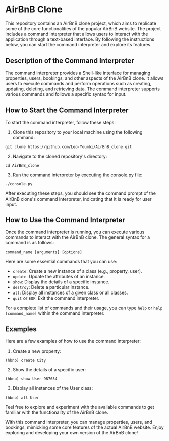 # AirBnB Clone
This repository contains an AirBnB clone project, which aims to replicate some of the core functionalities of the popular AirBnB website. The project includes a command interpreter that allows users to interact with the application through a text-based interface. By following the instructions below, you can start the command interpreter and explore its features.

## Description of the Command Interpreter
The command interpreter provides a Shell-like interface for managing properties, users, bookings, and other aspects of the AirBnB clone. It allows users to execute commands and perform operations such as creating, updating, deleting, and retrieving data. The command interpreter supports various commands and follows a specific syntax for input.

## How to Start the Command Interpreter
To start the command interpreter, follow these steps:  
1. Clone this repository to your local machine using the following command:
```
git clone https://github.com/Leo-Youmbi/AirBnB_clone.git
```

2. Navigate to the cloned repository's directory:
```
cd AirBnB_clone
```

3. Run the command interpreter by executing the console.py file:
```
./console.py
```

After executing these steps, you should see the command prompt of the AirBnB clone's command interpreter, indicating that it is ready for user input.

## How to Use the Command Interpreter
Once the command interpreter is running, you can execute various commands to interact with the AirBnB clone. The general syntax for a command is as follows:

```
command_name [arguments] [options]
```
Here are some essential commands that you can use:

* `create`: Create a new instance of a class (e.g., property, user).
* `update`: Update the attributes of an instance.
* `show`: Display the details of a specific instance.
* `destroy`: Delete a particular instance.
* `all`: Display all instances of a given class or all classes.
* `quit` or `EOF`: Exit the command interpreter.  

For a complete list of commands and their usage, you can type `help` or `help [command_name]` within the command interpreter.

## Examples
Here are a few examples of how to use the command interpreter:

1. Create a new property:
```
(hbnb) create City
```

2. Show the details of a specific user:
```
(hbnb) show User 987654
```

3. Display all instances of the User class:
```
(hbnb) all User
```

Feel free to explore and experiment with the available commands to get familiar with the functionality of the AirBnB clone.

With this command interpreter, you can manage properties, users, and bookings, mimicking some core features of the actual AirBnB website. Enjoy exploring and developing your own version of the AirBnB clone!